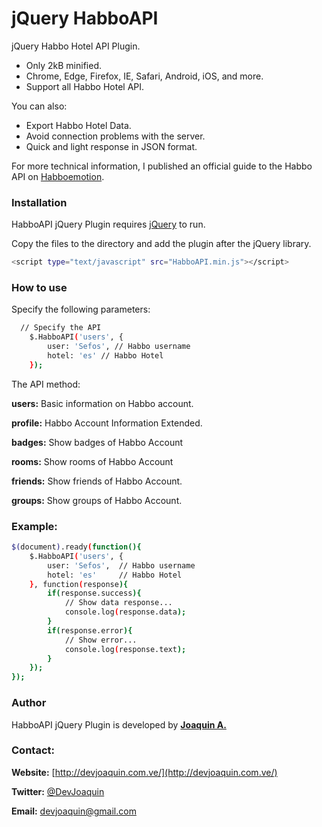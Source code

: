 # jQuery HabboAPI

jQuery Habbo Hotel API Plugin.

  - Only 2kB minified.
  - Chrome, Edge, Firefox, IE, Safari, Android, iOS, and more.
  - Support all Habbo Hotel API.

You can also:
  - Export Habbo Hotel Data.
  - Avoid connection problems with the server.
  - Quick and light response in JSON format.

For more technical information, I published an official guide to the Habbo API on [Habboemotion](http://habboemotion.com/guide/habboapi).

### Installation

HabboAPI jQuery Plugin requires [jQuery](https://jquery.com/) to run.

Copy the files to the directory and add the plugin after the jQuery library.

```sh
<script type="text/javascript" src="HabboAPI.min.js"></script>
```
### How to use

Specify the following parameters:
```sh
  // Specify the API
	$.HabboAPI('users', {
		user: 'Sefos', // Habbo username
		hotel: 'es' // Habbo Hotel
	});
```
The API method:

**users:** Basic information on Habbo account.

**profile:** Habbo Account Information Extended.

**badges:** Show badges of Habbo Account

**rooms:** Show rooms of Habbo Account

**friends:** Show friends of Habbo Account.

**groups:** Show groups of Habbo Account.

### Example:

```sh
$(document).ready(function(){
	$.HabboAPI('users', {
		user: 'Sefos', 	// Habbo username
		hotel: 'es' 	// Habbo Hotel
	}, function(response){
		if(response.success){
			// Show data response...
			console.log(response.data);
		}
		if(response.error){
			// Show error...
			console.log(response.text);
		}
	});
});
```

### Author

HabboAPI jQuery Plugin is developed by **[Joaquin A.](https://twitter.com/DevJoaquin)**

### Contact:
**Website:** [http://devjoaquin.com.ve/](http://devjoaquin.com.ve/)

**Twitter:** [@DevJoaquin](https://twitter.com/DevJoaquin)

**Email:** devjoaquin@gmail.com
